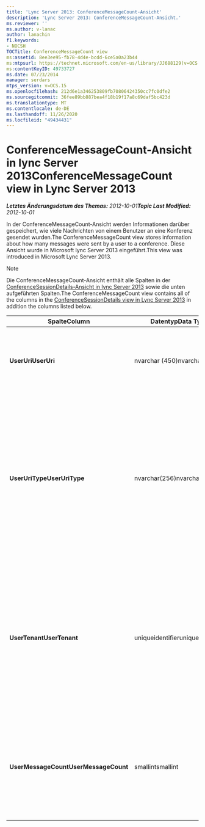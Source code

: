 ```yaml
---
title: 'Lync Server 2013: ConferenceMessageCount-Ansicht'
description: 'Lync Server 2013: ConferenceMessageCount-Ansicht.'
ms.reviewer: ''
ms.author: v-lanac
author: lanachin
f1.keywords:
- NOCSH
TOCTitle: ConferenceMessageCount view
ms:assetid: 8ee3ee95-fb78-4d4e-bcdd-6ce5a0a23b44
ms:mtpsurl: https://technet.microsoft.com/en-us/library/JJ688129(v=OCS.15)
ms:contentKeyID: 49733727
ms.date: 07/23/2014
manager: serdars
mtps_version: v=OCS.15
ms.openlocfilehash: 212d6e1a346253809fb70806424350cc7fc0dfe2
ms.sourcegitcommit: 36fee89bb887bea4f18b19f17a8c69daf5bc423d
ms.translationtype: MT
ms.contentlocale: de-DE
ms.lasthandoff: 11/26/2020
ms.locfileid: "49434431"
---
```

# <a name="conferencemessagecount-view-in-lync-server-2013"></a><span data-ttu-id="78b71-103">ConferenceMessageCount-Ansicht in lync Server 2013</span><span class="sxs-lookup"><span data-stu-id="78b71-103">ConferenceMessageCount view in Lync Server 2013</span></span>

<div data-xmlns="http://www.w3.org/1999/xhtml">

<div class="topic" data-xmlns="http://www.w3.org/1999/xhtml" data-msxsl="urn:schemas-microsoft-com:xslt" data-cs="https://msdn.microsoft.com/">

<div data-asp="https://msdn2.microsoft.com/asp">



</div>

<div id="mainSection">

<div id="mainBody"><span data-ttu-id="78b71-104">

<span> </span></span><span class="sxs-lookup"><span data-stu-id="78b71-104">

<span> </span></span></span>

<span data-ttu-id="78b71-105">_**Letztes Änderungsdatum des Themas:** 2012-10-01_</span><span class="sxs-lookup"><span data-stu-id="78b71-105">_**Topic Last Modified:** 2012-10-01_</span></span>

<span data-ttu-id="78b71-106">In der ConferenceMessageCount-Ansicht werden Informationen darüber gespeichert, wie viele Nachrichten von einem Benutzer an eine Konferenz gesendet wurden.</span><span class="sxs-lookup"><span data-stu-id="78b71-106">The ConferenceMessageCount view stores information about how many messages were sent by a user to a conference.</span></span> <span data-ttu-id="78b71-107">Diese Ansicht wurde in Microsoft lync Server 2013 eingeführt.</span><span class="sxs-lookup"><span data-stu-id="78b71-107">This view was introduced in Microsoft Lync Server 2013.</span></span>

<div>


> [!NOTE]  
> <span data-ttu-id="78b71-108">Die ConferenceMessageCount-Ansicht enthält alle Spalten in der <A href="lync-server-2013-conferencesessiondetails-view.md">ConferenceSessionDetails-Ansicht in lync Server 2013</A> sowie die unten aufgeführten Spalten.</span><span class="sxs-lookup"><span data-stu-id="78b71-108">The ConferenceMessageCount view contains all of the columns in the <A href="lync-server-2013-conferencesessiondetails-view.md">ConferenceSessionDetails view in Lync Server 2013</A> in addition the columns listed below.</span></span>



</div>


<table>
<colgroup>
<col style="width: 33%" />
<col style="width: 33%" />
<col style="width: 33%" />
</colgroup>
<thead>
<tr class="header">
<th><span data-ttu-id="78b71-109">Spalte</span><span class="sxs-lookup"><span data-stu-id="78b71-109">Column</span></span></th>
<th><span data-ttu-id="78b71-110">Datentyp</span><span class="sxs-lookup"><span data-stu-id="78b71-110">Data Type</span></span></th>
<th><span data-ttu-id="78b71-111">Details</span><span class="sxs-lookup"><span data-stu-id="78b71-111">Details</span></span></th>
</tr>
</thead>
<tbody>
<tr class="odd">
<td><p><span data-ttu-id="78b71-112"><strong>UserUri</strong></span><span class="sxs-lookup"><span data-stu-id="78b71-112"><strong>UserUri</strong></span></span></p></td>
<td><p><span data-ttu-id="78b71-113">nvarchar (450)</span><span class="sxs-lookup"><span data-stu-id="78b71-113">nvarchar(450)</span></span></p></td>
<td><p><span data-ttu-id="78b71-114">Der URI des Benutzers, der die Nachricht gesendet hat.</span><span class="sxs-lookup"><span data-stu-id="78b71-114">URI of the user who sent the message.</span></span></p></td>
</tr>
<tr class="even">
<td><p><span data-ttu-id="78b71-115"><strong>UserUriType</strong></span><span class="sxs-lookup"><span data-stu-id="78b71-115"><strong>UserUriType</strong></span></span></p></td>
<td><p><span data-ttu-id="78b71-116">nvarchar(256)</span><span class="sxs-lookup"><span data-stu-id="78b71-116">nvarchar(256)</span></span></p></td>
<td><p><span data-ttu-id="78b71-117">Der Typ des URIs des Benutzers, der die Nachrichten gesendet hat.</span><span class="sxs-lookup"><span data-stu-id="78b71-117">Type of URI of the user who sent the messages.</span></span> <span data-ttu-id="78b71-118">Weitere Informationen finden Sie <a href="lync-server-2013-uritypes-table.md">in der UriTypes-Tabelle in lync Server 2013</a> .</span><span class="sxs-lookup"><span data-stu-id="78b71-118">See the <a href="lync-server-2013-uritypes-table.md">UriTypes table in Lync Server 2013</a> for more information.</span></span></p></td>
</tr>
<tr class="odd">
<td><p><span data-ttu-id="78b71-119"><strong>UserTenant</strong></span><span class="sxs-lookup"><span data-stu-id="78b71-119"><strong>UserTenant</strong></span></span></p></td>
<td><p><span data-ttu-id="78b71-120">uniqueidentifier</span><span class="sxs-lookup"><span data-stu-id="78b71-120">uniqueidentifier</span></span></p></td>
<td><p><span data-ttu-id="78b71-121">Der Mandant des Benutzers, der die Nachrichten gesendet hat.</span><span class="sxs-lookup"><span data-stu-id="78b71-121">Tenant of user who sent the messages.</span></span> <span data-ttu-id="78b71-122">Weitere Informationen finden Sie <a href="lync-server-2013-tenants-table.md">in der Tabelle Mandanten in lync Server 2013</a> .</span><span class="sxs-lookup"><span data-stu-id="78b71-122">See the <a href="lync-server-2013-tenants-table.md">Tenants table in Lync Server 2013</a> for more information.</span></span></p></td>
</tr>
<tr class="even">
<td><p><span data-ttu-id="78b71-123"><strong>UserMessageCount</strong></span><span class="sxs-lookup"><span data-stu-id="78b71-123"><strong>UserMessageCount</strong></span></span></p></td>
<td><p><span data-ttu-id="78b71-124">smallint</span><span class="sxs-lookup"><span data-stu-id="78b71-124">smallint</span></span></p></td>
<td><p><span data-ttu-id="78b71-125">Die Anzahl der Nachrichten, die der Benutzer während der Konferenzsitzung gesendet hat.</span><span class="sxs-lookup"><span data-stu-id="78b71-125">Number of messages sent by the user during the conference session.</span></span></p></td>
</tr>
</tbody>
</table><span data-ttu-id="78b71-126">


</div>

<span> </span>

</div>

</div>

</span><span class="sxs-lookup"><span data-stu-id="78b71-126">


</div>

<span> </span>

</div>

</div>

</span></span></div>


